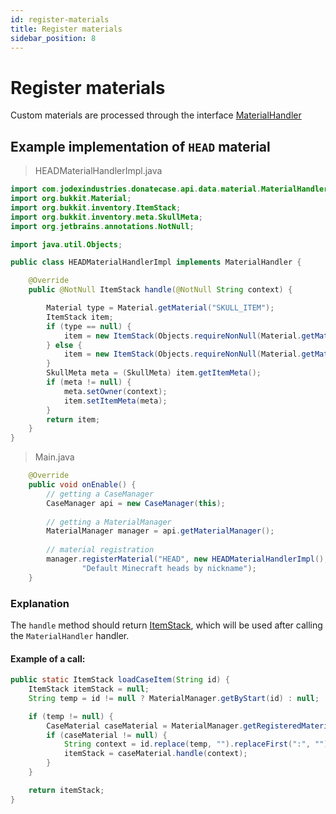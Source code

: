 ```yaml
---
id: register-materials
title: Register materials
sidebar_position: 8
---
```

# Register materials

Custom materials are processed through the interface [MaterialHandler](https://repo.jodexindustries.xyz/javadoc/releases/com/jodexindustries/donatecase/DonateCaseAPI/2.2.5.6/raw/com/jodexindustries/donatecase/api/data/material/MaterialHandler.html)

## Example implementation of `HEAD` material
> HEADMaterialHandlerImpl.java
```java
import com.jodexindustries.donatecase.api.data.material.MaterialHandler;
import org.bukkit.Material;
import org.bukkit.inventory.ItemStack;
import org.bukkit.inventory.meta.SkullMeta;
import org.jetbrains.annotations.NotNull;

import java.util.Objects;

public class HEADMaterialHandlerImpl implements MaterialHandler {

    @Override
    public @NotNull ItemStack handle(@NotNull String context) {

        Material type = Material.getMaterial("SKULL_ITEM");
        ItemStack item;
        if (type == null) {
            item = new ItemStack(Objects.requireNonNull(Material.getMaterial("PLAYER_HEAD")));
        } else {
            item = new ItemStack(Objects.requireNonNull(Material.getMaterial("SKULL_ITEM")), 1, (short) 3);
        }
        SkullMeta meta = (SkullMeta) item.getItemMeta();
        if (meta != null) {
            meta.setOwner(context);
            item.setItemMeta(meta);
        }
        return item;
    }
}
```
> Main.java
```java
    @Override
    public void onEnable() {
        // getting a CaseManager
        CaseManager api = new CaseManager(this);
        
        // getting a MaterialManager
        MaterialManager manager = api.getMaterialManager();
        
        // material registration
        manager.registerMaterial("HEAD", new HEADMaterialHandlerImpl(),
                "Default Minecraft heads by nickname");
    }
```


### Explanation
The `handle` method should return [ItemStack](https://helpch.at/docs/1.16.5/org/bukkit/inventory/ItemStack.html),
which will be used after calling the `MaterialHandler` handler.

#### Example of a call:

```java
public static ItemStack loadCaseItem(String id) {
    ItemStack itemStack = null;
    String temp = id != null ? MaterialManager.getByStart(id) : null;

    if (temp != null) {
        CaseMaterial caseMaterial = MaterialManager.getRegisteredMaterial(temp);
        if (caseMaterial != null) {
            String context = id.replace(temp, "").replaceFirst(":", "").trim();
            itemStack = caseMaterial.handle(context);
        }
    }

    return itemStack;
}
```
